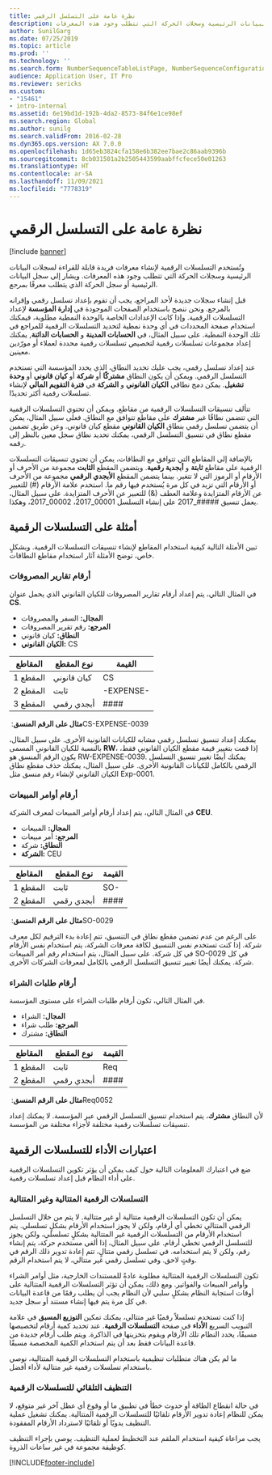 ```yaml
---
title: نظرة عامة على التسلسل الرقمي
description: وتُستخدم التسلسلات الرقمية لإنشاء معرفات فريدة قابلة للقراءة لسجلات البيانات الرئيسية وسجلات الحركة التي تتطلب وجود هذه المعرفات.
author: SunilGarg
ms.date: 07/25/2019
ms.topic: article
ms.prod: ''
ms.technology: ''
ms.search.form: NumberSequenceTableListPage, NumberSequenceConfiguration
audience: Application User, IT Pro
ms.reviewer: sericks
ms.custom:
- "15461"
- intro-internal
ms.assetid: 6e19bd1d-192b-4da2-8573-84f6e1ce98ef
ms.search.region: Global
ms.author: sunilg
ms.search.validFrom: 2016-02-28
ms.dyn365.ops.version: AX 7.0.0
ms.openlocfilehash: 1d65eb3824cfa158e6b382ee7bae2c86aab9396b
ms.sourcegitcommit: 8cb031501a2b2505443599aabffcfece50e01263
ms.translationtype: HT
ms.contentlocale: ar-SA
ms.lasthandoff: 11/09/2021
ms.locfileid: "7778319"
---
```

# <a name="number-sequences-overview"></a>نظرة عامة على التسلسل الرقمي

[!include [banner](../includes/banner.md)]

وتُستخدم التسلسلات الرقمية لإنشاء معرفات فريدة قابلة للقراءة لسجلات البيانات الرئيسية وسجلات الحركة التي تتطلب وجود هذه المعرفات. ويشار إلى سجل البيانات الرئيسية أو سجل الحركة الذي يتطلب معرفًا *بمرجع*.

قبل إنشاء سجلات جديدة لأحد المراجع، يجب أن تقوم بإعداد تسلسل رقمي وإقرانه بالمرجع. ونحن ننصح باستخدام الصفحات الموجودة في **إدارة المؤسسة‬** لإعداد التسلسلات الرقمية. وإذا كانت الإعدادات الخاصة بالوحدة النمطية مطلوبة، فيمكنك استخدام صفحة المحددات في أي وحدة نمطية لتحديد التسلسلات الرقمية للمراجع في تلك الوحدة النمطية. على سبيل المثال، في **الحسابات المدينة** و **الحسابات الدائنة**, يمكنك إعداد مجموعات تسلسلات رقمية لتخصيص تسلسلات رقمية محددة لعملاء أو مورّدين معينين.

عند إعداد تسلسل رقمي، يجب عليك تحديد النطاق، الذي يحدد المؤسسة التي تستخدم التسلسل الرقمي. ويمكن أن يكون النطاق **مشتركًا** أو **شركة** أو **كيان قانوني** أو **وحدة تشغيل**. يمكن دمج نطاقي **الكيان القانوني** و **الشركة** في **فترة التقويم المالي‬** لإنشاء تسلسلات رقمية أكثر تحديدًا.

تتألف تنسيقات التسلسلات الرقمية من مقاطع. ويمكن أن تحتوي التسلسلات الرقمية التي تتضمن نطاقًا غير **مشترك** على مقاطع تتوافق مع النطاق. فعلى سبيل المثال، يمكن أن يتضمن تسلسل رقمي بنطاق **الكيان القانوني** مقطع كيان قانوني. وعن طريق تضمين مقطع نطاق في تنسيق التسلسل الرقمي، يمكنك تحديد نطاق سجل معين بالنظر إلى رقمه.

بالإضافة إلى المقاطع التي تتوافق مع النطاقات، يمكن أن تحتوي تنسيقات التسلسلات الرقمية على مقاطع **ثابتة** و **أبجدية رقمية**. ويتضمن المقطع **الثابت** مجموعة من الأحرف أو الأرقام أو الرموز التي لا تتغير. بينما يتضمن المقطع **الأبجدي الرقمي** مجموعة من الأحرف أو الأرقام التي تزيد في كل مرة يُستخدم فيها رقم ما. استخدم علامة الأرقام (\#) للتعبير عن الأرقام المتزايدة وعلامة العطف (&) للتعبير عن الأحرف المتزايدة. على سبيل المثال، يعمل تنسيق \#\#\#\#\#\_2017 على إنشاء التسلسل 00001\_2017،‏ 00002\_2017، وهكذا.

## <a name="number-sequence-examples"></a>أمثلة على التسلسلات الرقمية

تبين الأمثلة التالية كيفية استخدام المقاطع لإنشاء تنسيقات التسلسلات الرقمية. وبشكلٍ خاص، توضح الأمثلة آثار استخدام مقاطع النطاقات.

### <a name="expense-report-numbers"></a>أرقام تقارير المصروفات

في المثال التالي، يتم إعداد أرقام تقارير المصروفات للكيان القانوني الذي يحمل عنوان **CS**.

- **المجال:** السفر والمصروفات
- **المرجع:** رقم تقرير المصروفات
- **النطاق:** كيان قانوني
- **الكيان القانوني:** CS

| المقاطع  | نوع المقطع | القيمة     |
|-----------|--------------|-----------|
| المقطع 1 | كيان قانوني | CS        |
| المقطع 2 | ثابت     | -EXPENSE- |
| المقطع 3 | أبجدي رقمي | \#\#\#\#  |

**مثال على الرقم المنسق**: ‏CS-EXPENSE-0039

يمكنك إعداد تنسيق تسلسل رقمي مشابه للكيانات القانونية الأخرى. على سبيل المثال، بالنسبة للكيان القانوني المسمى **RW**، إذا قمت بتغيير قيمة مقطع الكيان القانوني فقط، يكون الرقم المنسق هو RW-EXPENSE-0039. يمكنك أيضًا تغيير تنسيق التسلسل الرقمي بالكامل للكيانات القانونية الأخرى. على سبيل المثال، يمكنك حذف مقطع نطاق الكيان القانوني لإنشاء رقم منسق مثل Exp-0001.

### <a name="sales-order-numbers"></a>أرقام أوامر المبيعات

في المثال التالي، يتم إعداد أرقام أوامر المبيعات لمعرف الشركة **CEU**.

- **المجال:** المبيعات
- **المرجع:** أمر مبيعات
- **النطاق:** شركة
- **الشركة:** CEU

| المقاطع  | نوع المقطع | القيمة    |
|-----------|--------------|----------|
| المقطع 1 | ثابت     | SO-      |
| المقطع 2 | أبجدي رقمي | \#\#\#\# |

**مثال على الرقم المنسق**: ‏SO-0029

على الرغم من عدم تضمين مقطع نطاق في التنسيق، تتم إعادة بدء الترقيم لكل معرف شركة. إذا كنت تستخدم نفس التنسيق لكافة معرفات الشركة، يتم استخدام نفس الأرقام في كل شركة. على سبيل المثال، يتم استخدام رقم أمر المبيعات SO-0029 في كل شركة. يمكنك أيضًا تغيير تنسيق التسلسل الرقمي بالكامل لمعرفات الشركات الأخرى.

### <a name="purchase-requisition-numbers"></a>أرقام طلبات الشراء

في المثال التالي، تكون أرقام طلبات الشراء على مستوى المؤسسة.

- **المجال:** الشراء
- **المرجع:** طلب شراء
- **النطاق:** مشترك

| المقاطع  | نوع المقطع | القيمة    |
|-----------|--------------|----------|
| المقطع 1 | ثابت     | Req      |
| المقطع 2 | أبجدي رقمي | \#\#\#\# |

**مثال على الرقم المنسق**: ‏Req0052

لأن النطاق **مشترك**، يتم استخدام تنسيق التسلسل الرقمي عبر المؤسسة. لا يمكنك إعداد تنسيقات تسلسلات رقمية مختلفة لأجزاء مختلفة من المؤسسة.

## <a name="performance-considerations-for-number-sequences"></a>اعتبارات الأداء للتسلسلات الرقمية

ضع في اعتبارك المعلومات التالية حول كيف يمكن أن يؤثر تكوين التسلسلات الرقمية على أداء النظام قبل إعداد تسلسلات رقمية.

### <a name="continuous-and-non-continuous-number-sequences"></a>التسلسلات الرقمية المتتالية وغير المتتالية

يمكن أن تكون التسلسلات الرقمية متتالية أو غير متتالية. لا يتم من خلال التسلسل الرقمي المتتالي تخطي أي أرقام، ولكن لا يجوز استخدام الأرقام بشكلٍ تسلسلي. يتم استخدام الأرقام من التسلسلات الرقمية غير المتتالية بشكلٍ تسلسلي، ولكن يجوز للتسلسل الرقمي تخطي أرقام. على سبيل المثال، إذا ألغى مستخدم حركة، يتم إنشاء رقم، ولكن لا يتم استخدامه. في تسلسل رقمي متتالٍ، تتم إعادة تدوير ذلك الرقم في وقتٍ لاحق. وفي تسلسل رقمي غير متتالي، لا يتم استخدام الرقم.

تكون التسلسلات الرقمية المتتالية مطلوبة عادةً للمستندات الخارجية، مثل أوامر الشراء وأوامر المبيعات والفواتير. ومع ذلك، يمكن أن تؤثر التسلسلات الرقمية المتتالية على أوقات استجابة النظام بشكلٍ سلبي لأن النظام يجب أن يطلب رقمًا من قاعدة البيانات في كل مرة يتم فيها إنشاء مستند أو سجل جديد.

إذا كنت تستخدم تسلسلاً رقميًا غير متتالي، يمكنك تمكين **التوزيع المسبق** في علامة التبويب السريع **الأداء** في صفحة **التسلسلات الرقمية**. عند تحديد كمية أرقام لتخصيصها مسبقًا، يحدد النظام تلك الأرقام ويقوم بتخزينها في الذاكرة. ويتم طلب أرقام جديدة من قاعدة البيانات فقط بعد أن يتم استخدام الكمية المخصصة مسبقًا.

ما لم يكن هناك متطلبات تنظيمية باستخدام التسلسلات الرقمية المتتالية، نوصي باستخدام تسلسلات رقمية غير متتالية لأداء أفضل.

### <a name="automatic-cleanup-of-number-sequences"></a>التنظيف التلقائي للتسلسلات الرقمية

في حالة انقطاع الطاقة أو حدوث خطأ في تطبيق ما أو وقوع أي عطل آخر غير متوقع، لا يمكن للنظام إعادة تدوير الأرقام تلقائيًا للتسلسلات الرقمية المتتالية. يمكنك تشغيل عملية التنظيف يدويًا أو تلقائيًا لاسترداد الأرقام المفقودة.

يجب مراعاة كيفية استخدام الملقم عند التخطيط لعملية التنظيف. يوصى بإجراء التنظيف كوظيفة مجموعة في غير ساعات الذروة.


[!INCLUDE[footer-include](../../../includes/footer-banner.md)]
